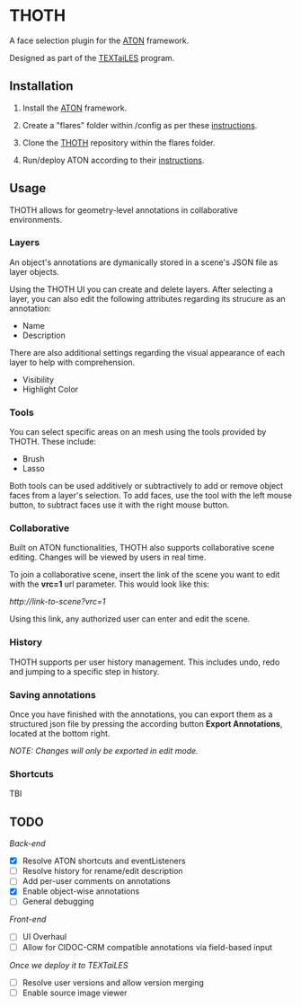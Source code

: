 # THOTH 

A face selection plugin for the [ATON](https://osiris.itabc.cnr.it/aton/) framework.

Designed as part of the [TEXTaiLES](https://textailes-eccch.eu/) program.

## Installation
1) Install the [ATON](https://github.com/phoenixbf/aton) framework.

2) Create a "flares" folder within /config as per these [instructions](https://osiris.itabc.cnr.it/aton/index.php/overview/flares/).

3) Clone the [THOTH](https://github.com/Xenobii/thoth) repository within the flares folder.

4) Run/deploy ATON according to their [instructions](https://osiris.itabc.cnr.it/aton/index.php/tutorials/getting-started/).

## Usage
THOTH allows for geometry-level annotations in collaborative environments.

### Layers
An object's annotations are dymanically stored in a scene's JSON file as layer objects. 

Using the THOTH UI you can create and delete layers. After selecting a layer, you can also edit the following attributes regarding its strucure as an annotation:
- Name
- Description

There are also additional settings regarding the visual appearance of each layer to help with comprehension.
- Visibility
- Highlight Color 

### Tools
You can select specific areas on an mesh using the tools provided by THOTH. These include:
- Brush
- Lasso

Both tools can be used additively or subtractively to add or remove object faces from a layer's selection. To add faces, use the tool with the left mouse button, to subtract faces use it with the right mouse button.

### Collaborative
Built on ATON functionalities, THOTH also supports collaborative scene editing. Changes will be viewed by users in real time.

To join a collaborative scene, insert the link of the scene you want to edit with the **vrc=1** url parameter. This would look like this:

*http://link-to-scene?vrc=1*

Using this link, any authorized user can enter and edit the scene.

### History
THOTH supports per user history management. This includes undo, redo and jumping to a specific step in history. 

### Saving annotations
Once you have finished with the annotations, you can export them as a structured json file by pressing the according button **Export Annotations**, located at the bottom right.

*NOTE: Changes will only be exported in edit mode.*

### Shortcuts
TBI

## TODO
*Back-end*
- [x] Resolve ATON shortcuts and eventListeners
- [ ] Resolve history for rename/edit description
- [ ] Add per-user comments on annotations
- [x] Enable object-wise annotations
- [ ] General debugging

*Front-end*
- [ ] UI Overhaul
- [ ] Allow for CIDOC-CRM compatible annotations via field-based input

*Once we deploy it to TEXTaiLES*
- [ ] Resolve user versions and allow version merging
- [ ] Enable source image viewer